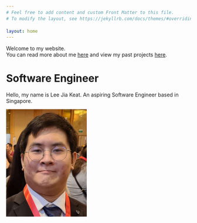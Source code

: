 ```yaml
---
# Feel free to add content and custom Front Matter to this file.
# To modify the layout, see https://jekyllrb.com/docs/themes/#overriding-theme-defaults

layout: home
---
```


Welcome to my website.<br>
You can read more about me [here](/about/ "About Lee Jia Keat") and view my past projects [here](/projects/ "Lee Jia Keat's Projects").

<!-- Bootstrap -->
<script src="https://cdn.jsdelivr.net/npm/bootstrap@5.3.0-alpha3/dist/js/bootstrap.bundle.min.js" integrity="sha384-ENjdO4Dr2bkBIFxQpeoTz1HIcje39Wm4jDKdf19U8gI4ddQ3GYNS7NTKfAdVQSZe" crossorigin="anonymous"></script>

<div id="profile-card">
    <link rel="stylesheet" type="text/css" href="/css/home.css"/>
    <div class="profile-item" id="profile-info">
        <h1><b>Software Engineer</b></h1>
        <p class="profile-text">Hello, my name is Lee Jia Keat. An aspiring Software Engineer based in Singapore.</p>
    </div>
    <img class="profile-item" id="profile-img" src="/images/lee-jia-keat.png" alt="Lee Jia Keat" width="220em">
</div>
